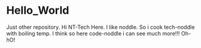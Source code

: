 # Hello_World
Just other repository.
Hi NT-Tech Here. I like noddle. So i cook tech-noddle with boiling temp.
I think so here code-noddle i can see much more!!! Oh-hO!
